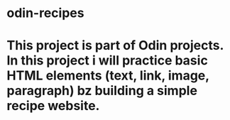 # odin-recipes

# This project is part of Odin projects. In this project i will practice basic HTML elements (text, link, image, paragraph) bz building a simple recipe website.
